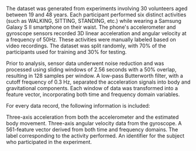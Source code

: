 The dataset was generated from experiments involving 30 volunteers aged between 19 and 48 years. Each participant performed six distinct activities (such as WALKING, SITTING, STANDING, etc.) while wearing a Samsung Galaxy S II smartphone on their waist. The phone's accelerometer and gyroscope sensors recorded 3D linear acceleration and angular velocity at a frequency of 50Hz. These activities were manually labeled based on video recordings. The dataset was split randomly, with 70% of the participants used for training and 30% for testing.

Prior to analysis, sensor data underwent noise reduction and was processed using sliding windows of 2.56 seconds with a 50% overlap, resulting in 128 samples per window. A low-pass Butterworth filter, with a cutoff frequency of 0.3 Hz, separated the acceleration signals into body and gravitational components. Each window of data was transformed into a feature vector, incorporating both time and frequency domain variables.

For every data record, the following information is included:

Three-axis acceleration from both the accelerometer and the estimated body movement.
Three-axis angular velocity data from the gyroscope.
A 561-feature vector derived from both time and frequency domains.
The label corresponding to the activity performed.
An identifier for the subject who participated in the experiment.
